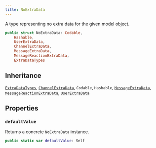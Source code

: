 ```yaml
---
title: NoExtraData
---
```


A type representing no extra data for the given model object.

``` swift
public struct NoExtraData: Codable,
    Hashable,
    UserExtraData,
    ChannelExtraData,
    MessageExtraData,
    MessageReactionExtraData,
    ExtraDataTypes 
```

## Inheritance

[`ExtraDataTypes`](../../extra-data-types), [`ChannelExtraData`](../channel-extra-data), `Codable`, `Hashable`, [`MessageExtraData`](../message-extra-data), [`MessageReactionExtraData`](../message-reaction-extra-data), [`UserExtraData`](../user-extra-data)

## Properties

### `defaultValue`

Returns a concrete `NoExtraData` instance.

``` swift
public static var defaultValue: Self 
```
